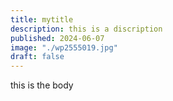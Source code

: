 ```yaml
---
title: mytitle
description: this is a discription
published: 2024-06-07
image: "./wp2555019.jpg"
draft: false
---
```

t﻿his is the body
